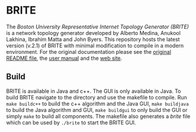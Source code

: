 # BRITE

The *Boston University Representative Internet Topology Generator (BRITE)* is a network topology generator developed by Alberto Medina, Anukool Lakhina, Ibrahim Matta and John Byers.
This repository hosts the latest version (v.2.1) of BRITE with minimal modification to compile in a modern environment.
For the original documentation please see the [original README file](https://github.com/unly/brite/blob/master/README "README File"), the [user manual](https://www.cs.bu.edu/brite/publications/usermanual.pdf "User Manual") and the [web site](https://www.cs.bu.edu/brite/docs.html "Documentation").

## Build

BRITE is available in Java and c++.
The GUI is only available in Java.
To build BRITE navigate to the directory and use the makefile to compile.
Run `make buildc++` to build the c++ algorithm and the Java GUI, `make buildjava` to build the Java algorithm and GUI, `make buildgui` to only build the GUI or simply `make` to build all components.
The makefile also generates a *brite* file which can be used by `./brite` to start the BRITE GUI.

